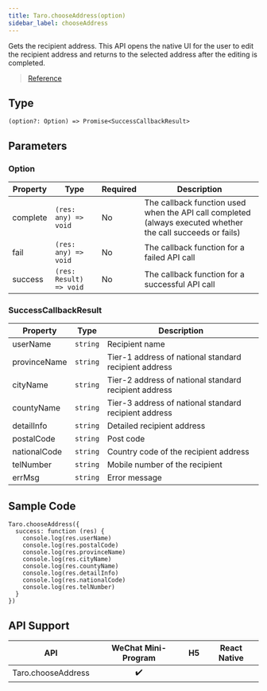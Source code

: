 ```yaml
---
title: Taro.chooseAddress(option)
sidebar_label: chooseAddress
---
```


Gets the recipient address. This API opens the native UI for the user to edit the recipient address and returns to the selected address after the editing is completed.

> [Reference](https://developers.weixin.qq.com/miniprogram/en/dev/api/open-api/address/wx.chooseAddress.html)

## Type

```tsx
(option?: Option) => Promise<SuccessCallbackResult>
```

## Parameters

### Option

<table>
  <thead>
    <tr>
      <th>Property</th>
      <th>Type</th>
      <th style={{ textAlign: "center"}}>Required</th>
      <th>Description</th>
    </tr>
  </thead>
  <tbody>
    <tr>
      <td>complete</td>
      <td><code>(res: any) =&gt; void</code></td>
      <td style={{ textAlign: "center"}}>No</td>
      <td>The callback function used when the API call completed (always executed whether the call succeeds or fails)</td>
    </tr>
    <tr>
      <td>fail</td>
      <td><code>(res: any) =&gt; void</code></td>
      <td style={{ textAlign: "center"}}>No</td>
      <td>The callback function for a failed API call</td>
    </tr>
    <tr>
      <td>success</td>
      <td><code>(res: Result) =&gt; void</code></td>
      <td style={{ textAlign: "center"}}>No</td>
      <td>The callback function for a successful API call</td>
    </tr>
  </tbody>
</table>

### SuccessCallbackResult

<table>
  <thead>
    <tr>
      <th>Property</th>
      <th>Type</th>
      <th>Description</th>
    </tr>
  </thead>
  <tbody>
    <tr>
      <td>userName</td>
      <td><code>string</code></td>
      <td>Recipient name</td>
    </tr>
    <tr>
      <td>provinceName</td>
      <td><code>string</code></td>
      <td>Tier-1 address of national standard recipient address</td>
    </tr>
    <tr>
      <td>cityName</td>
      <td><code>string</code></td>
      <td>Tier-2 address of national standard recipient address</td>
    </tr>
    <tr>
      <td>countyName</td>
      <td><code>string</code></td>
      <td>Tier-3 address of national standard recipient address</td>
    </tr>
    <tr>
      <td>detailInfo</td>
      <td><code>string</code></td>
      <td>Detailed recipient address</td>
    </tr>
    <tr>
      <td>postalCode</td>
      <td><code>string</code></td>
      <td>Post code</td>
    </tr>
    <tr>
      <td>nationalCode</td>
      <td><code>string</code></td>
      <td>Country code of the recipient address</td>
    </tr>
    <tr>
      <td>telNumber</td>
      <td><code>string</code></td>
      <td>Mobile number of the recipient</td>
    </tr>
    <tr>
      <td>errMsg</td>
      <td><code>string</code></td>
      <td>Error message</td>
    </tr>
  </tbody>
</table>

## Sample Code

```tsx
Taro.chooseAddress({
  success: function (res) {
    console.log(res.userName)
    console.log(res.postalCode)
    console.log(res.provinceName)
    console.log(res.cityName)
    console.log(res.countyName)
    console.log(res.detailInfo)
    console.log(res.nationalCode)
    console.log(res.telNumber)
  }
})
```

## API Support

| API | WeChat Mini-Program | H5 | React Native |
| :---: | :---: | :---: | :---: |
| Taro.chooseAddress | ✔️ |  |  |
